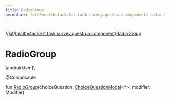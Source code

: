 ```yaml
---
title: RadioGroup
permalink: /kit/healthstack.kit.task.survey.question.component/-radio-group.html

---
```

//[kit](../../index.html)/[healthstack.kit.task.survey.question.component](index.html)/[RadioGroup](-radio-group.html)



# RadioGroup



[androidJvm]\




@Composable



fun [RadioGroup](-radio-group.html)(choiceQuestion: [ChoiceQuestionModel](../healthstack.kit.task.survey.question.model/-choice-question-model/index.html)&lt;*&gt;, modifier: Modifier)




